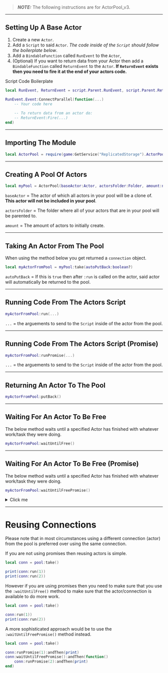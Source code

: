 > **_NOTE:_**  The following instructions are for ActorPool_v3.

- - -

## Setting Up A Base Actor
1. Create a new `Actor`.
2. Add a `Script` to said `Actor`. *The code inside of the `Script` should follow the boilerplate below*.
3. Add a `BindableFunction` called `RunEvent` to the `Actor`,
4. (Optional) If you want to return data from your Actor then add a  `BindableFunction` called `ReturnEvent` to the `Actor`. **If `ReturnEvent` exists then you need to fire it at the end of your actors code.**

Script Code Boilerplate
```lua
local RunEvent, ReturnEvent = script.Parent.RunEvent, script.Parent.ReturnEvent

RunEvent.Event:ConnectParallel(function(...)
	-- Your code here
	
	-- To return data from an actor do:
	-- ReturnEvent:Fire(...)
end)
```
- - -

## Importing The Module
```lua
local ActorPool = require(game:GetService("ReplicatedStorage").ActorPool)
```

- - -

## Creating A Pool Of Actors
```lua
local myPool = ActorPool(baseActor:Actor, actorsFolder:Folder, amount:number)
```
`baseActor` = The actor of which all actors in your pool will be a clone of. **This actor will not be included in your pool**.

`actorsFolder` = The folder where all of your actors that are in your pool will be parented to. 

`amount` = The amount of actors to initially create. 

- - -

## Taking An Actor From The Pool
When using the method below you get returned a `connection` object.
```lua
local myActorFromPool = myPool:take(autoPutBack:boolean?)
```
`autoPutBack` = If this is `true` then after `:run` is called on the actor, said actor will automatically be returned to the pool.

- - -

## Running Code From The Actors Script
```lua
myActorFromPool:run(...)
```
`...` = the arguements to send to the `Script` inside of the actor from the pool.

- - -

## Running Code From The Actors Script (Promise)
```lua
myActorFromPool:runPromise(...)
```
`...` = the arguements to send to the `Script` inside of the actor from the pool.

- - -

## Returning An Actor To The Pool
```lua
myActorFromPool:putBack()
```

- - -

## Waiting For An Actor To Be Free
The below method waits until a specified Actor has finished with whatever work/task they were doing.
```lua
myActorFromPool:waitUntilFree()
```

- - -

## Waiting For An Actor To Be Free (Promise)
The below method waits until a specified Actor has finished with whatever work/task they were doing.
```lua
myActorFromPool:waitUntilFreePromise()
```

<details>
  <summary>Click me</summary>
  
  ### Heading
  1. Foo
  2. Bar
     * Baz
     * Qux

  ### Some Code
  ```js
  function logSomething(something) {
    console.log('Something', something);
  }
  ```
</details>

- - -

# Reusing Connections
Please note that in most circumstances using a different connection (actor) from the pool is preferred over using the same connection.

If you are not using promises then reusing actors is simple.
```lua
local conn = pool:take()

print(conn:run(1))
print(conn:run(2))
```

However if you are using promises then you need to make sure that you use the `:waitUntilFree()` method to make sure that the actor/connection is available to do more work.
```lua
local conn = pool:take()

conn:run(1))
print(conn:run(2))
```

A more sophisticated approach would be to use the `:waitUntilFreePromise()` method instead.
```lua
local conn = pool:take()

conn:runPromise(1):andThen(print)
conn:waitUntilFreePromise():andThen(function()
	conn:runPromise(2):andThen(print)
end)
```
